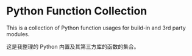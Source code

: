 # Python Function Collection
This is a collection of Python function usages for build-in and 3rd party modules.

这是我整理的 Python 内置及其第三方库的函数的集合。
